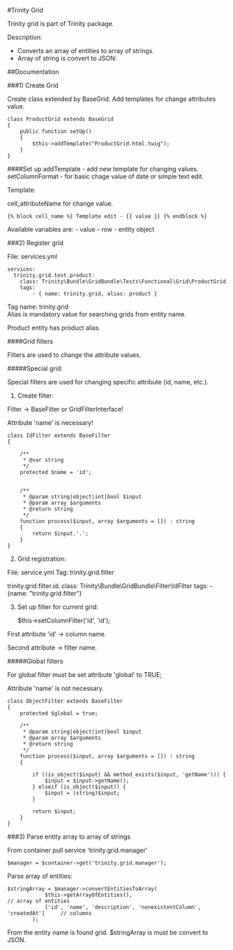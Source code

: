 #Trinity Grid

Trinity grid is part of Trinity package. 

Description:

* Converts an array of entities to array of strings.
* Array of string is convert to JSON:


##Documentation

###1) Create Grid

Create class extended by BaseGrid. Add templates for change attributes value.

    class ProductGrid extends BaseGrid
    {
        public function setUp()
        {
            $this->addTemplate("ProductGrid.html.twig");
        }
    }
    
    
####Set up
    addTemplate     - add new template for changing values. 
    setColumnFormat - for basic chage value of date or simple text edit.
    
Template:
    
cell_attributeName for change value. 

    {% block cell_name %} Template edit - {{ value }} {% endblock %}
    
Available variables are: 
    - value 
    - row - entity object
    
    
###2) Register grid  

File: services.yml 
  
    services:
      trinity.grid.test.product:
        class: Trinity\Bundle\GridBundle\Tests\Functional\Grid\ProductGrid
        tags:
            - { name: trinity.grid, alias: product }
            
Tag name: trinity.grid  
Alias is mandatory value for searching grids from entity name. 

Product entity has product alias. 

####Grid filters

Filters are used to change the attribute values.

#####Special grid:

Special filters are used for changing specific attribute (id, name, etc.).

1) Create filter:

Filter -> BaseFilter or GridFilterInterface!

Attribute 'name' is necessary!



    class IdFilter extends BaseFilter
    {
    
        /**
         * @var string
         */
        protected $name = 'id';
    
    
        /**
         * @param string|object|int|bool $input
         * @param array $arguments
         * @return string
         */
        function process($input, array $arguments = []) : string
        {
            return $input.'.';
        }
    }
    
2) Grid registration:

File: service.yml
Tag: trinity.grid.filter
    
   
  trinity.grid.filter.id:
      class: Trinity\Bundle\GridBundle\Filter\IdFilter
      tags:
        - {name: "trinity.grid.filter"}
    
3) Set up filter for current grid:
    
     $this->setColumnFilter('id', 'id');
     
First attribute 'id' -> column name.

Second attribute -> filter name.     

#####Global filters

For global filter must be set attribute 'global' to TRUE;

Attribute 'name' is not necessary.


    class ObjectFilter extends BaseFilter
    {
        protected $global = true;
     
        /**
         * @param string|object|int|bool $input
         * @param array $arguments
         * @return string
         */
        function process($input, array $arguments = []) : string
        {
    
            if ((is_object($input) && method_exists($input, 'getName'))) {
                $input = $input->getName();
            } elseif (is_object($input)) {
                $input = (string)$input;
            }
    
            return $input;
        }
    }

###3) Parse entity array to array of strings

From container pull service 'trinity.grid.manager'

    $manager = $container->get('trinity.grid.manager');
    
Parse array of entities:
    
    $stringArray = $manager->convertEntitiesToArray(
                $this->getArrayOfEntities(),                                        // array of entities
                ['id', 'name', 'description', 'nonexistentColumn', 'createdAt']     // columns
            );
            
From the entity name is found grid. $stringArray is must be convert to JSON.            